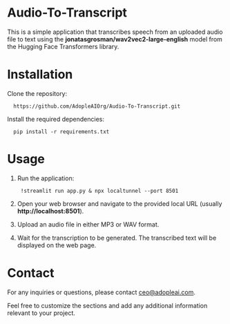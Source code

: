 # Audio-To-Transcript

This is a simple application that transcribes speech from an uploaded audio file to text using the **jonatasgrosman/wav2vec2-large-english** model from the Hugging Face Transformers library.

# Installation

Clone the repository:

      https://github.com/AdopleAIOrg/Audio-To-Transcript.git

Install the required dependencies:

      pip install -r requirements.txt

# Usage

1. Run the application:
   
        !streamlit run app.py & npx localtunnel --port 8501
   
2. Open your web browser and navigate to the provided local URL (usually **http://localhost:8501**).

3. Upload an audio file in either MP3 or WAV format.

4. Wait for the transcription to be generated. The transcribed text will be displayed on the web page.

# Contact

For any inquiries or questions, please contact ceo@adopleai.com.

Feel free to customize the sections and add any additional information relevant to your project.





